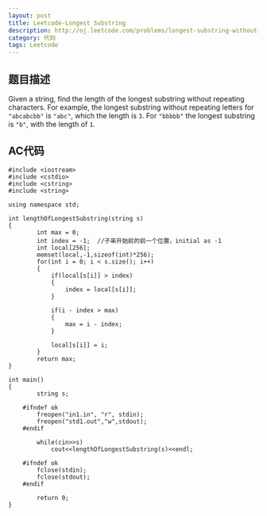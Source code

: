 ```yaml
---
layout: post
title: Leetcode-Longest Substring
description: http://oj.leetcode.com/problems/longest-substring-without-repeating-characters/
category: 代码
tags: Leetcode
---
```

## 题目描述

Given a string, find the length of the longest substring without repeating characters. For example, the longest substring without repeating letters for `"abcabcbb"` is `"abc"`, which the length is `3`. For `"bbbbb"` the longest substring is `"b"`, with the length of `1`.

## AC代码

    #include <iostream>
    #include <cstdio>
    #include <cstring>
    #include <string>
    
    using namespace std;
    
    int lengthOfLongestSubstring(string s)
    {
        	int max = 0;
        	int index = -1;  //子串开始前的前一个位置，initial as -1
        	int local[256];
        	memset(local,-1,sizeof(int)*256);
        	for(int i = 0; i < s.size(); i++)
        	{
        		if(local[s[i]] > index)
        		{
        			index = local[s[i]];
        		}
        
        		if(i - index > max)
        		{
        			max = i - index;
        		}
        
        		local[s[i]] = i;
        	}
        	return max;
    }
    
    int main()
    {
        	string s;
        
        #ifndef ok
        	freopen("in1.in", "r", stdin);
        	freopen("std1.out","w",stdout);
        #endif
        
        	while(cin>>s)
        		cout<<lengthOfLongestSubstring(s)<<endl;
        
        #ifndef ok
        	fclose(stdin);
        	fclose(stdout);
        #endif
        
        	return 0;
    }
    